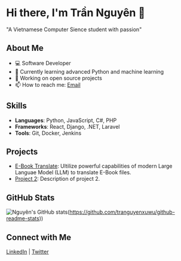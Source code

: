 # Hi there, I'm Trần Nguyên 👋

"A Vietnamese Computer Sience student with passion"

## About Me

- 💻 Software Developer
- 🌱 Currently learning advanced Python and machine learning
- 🔭 Working on open source projects
- 📫 How to reach me: [Email](mailto:tranguyenx@gmail.com)

## Skills

- **Languages**: Python, JavaScript, C#, PHP
- **Frameworks**: React, Django, .NET, Laravel
- **Tools**: Git, Docker, Jenkins

## Projects

- [E-Book Translate](https://github.com/tranguyenxuwu/epub-translate-ml): Ultilize powerful capabilities of modern Large Languae Model (LLM) to translate E-Book files.
- [Project 2](#): Description of project 2.

## GitHub Stats

![Nguyên's GitHub stats](https://github-readme-stats.vercel.app/api?username=tranguyenxuwu)(https://github.com/tranguyenxuwu/github-readme-stats))

## Connect with Me

[LinkedIn](https://www.linkedin.com/in/tranguyenx/) | [Twitter](https://twitter.com/your-twitter/)
